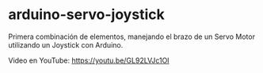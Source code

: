 # arduino-servo-joystick
Primera combinación de elementos, manejando el brazo de un Servo Motor utilizando un Joystick con Arduino.

Video en YouTube: https://youtu.be/GL92LVJc1OI
